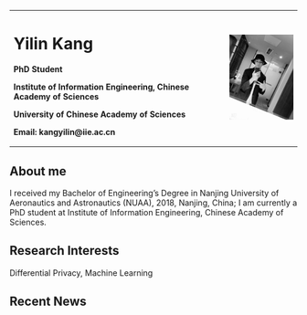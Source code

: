 <table border="0">
  <tr>
    <td width="75%">
      <h1>Yilin Kang</h1>
      <p><b>PhD Student</b></p>
      <p><b>Institute of Information Engineering, Chinese Academy of Sciences</b></p>
      <p><b>University of Chinese Academy of Sciences</b></p>
      <p><b>Email: kangyilin@iie.ac.cn</b></p>
    </td>
    <td width="25%">
      <img src="/photo.jpg" width="100%">
    </td>
  </tr>
</table>

## About me
I received my Bachelor of Engineering’s Degree in Nanjing University of Aeronautics and Astronautics (NUAA), 2018, Nanjing, China; I am currently a PhD student at Institute of Information Engineering, Chinese Academy of Sciences.

## Research Interests
Differential Privacy, Machine Learning

## Recent News
